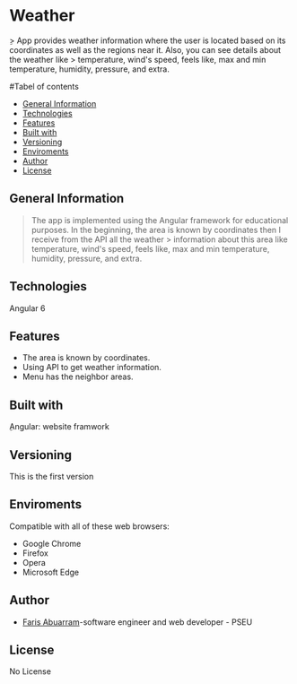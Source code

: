 # Weather
ِ> App provides weather information where the user is located based on its coordinates as well as the regions near it. Also, you can see details about the weather like           > temperature, wind's speed, feels like, max and min temperature, humidity, pressure, and extra.

#Tabel of contents 
- [General Information](#General-Information)
- [Technologies](#Technologies)
- [Features](#Features)
- [Built with](#Built-with)
- [Versioning](#Versioning)
- [Enviroments](#Enviroments)
- [Author](#Author)
- [License](#License)

## General Information
> The app is implemented using the Angular framework for educational purposes. In the beginning, the area is known by coordinates then I receive from the API all the weather    > information about this area like temperature, wind's speed, feels like, max and min temperature, humidity, pressure, and extra.

## Technologies
Angular 6

## Features
- The area is known by coordinates.
- Using API to get weather information.
- Menu has the neighbor areas.

## Built with 
 ِAngular: website framwork
 
## Versioning
This is the first version

## Enviroments
Compatible with all of these web browsers:
- Google Chrome
- Firefox
- Opera
- Microsoft Edge

## Author 
- [Faris Abuarram](mailto:aburamf@gmail.com)-software engineer and web developer - PSEU

## License 
No License
